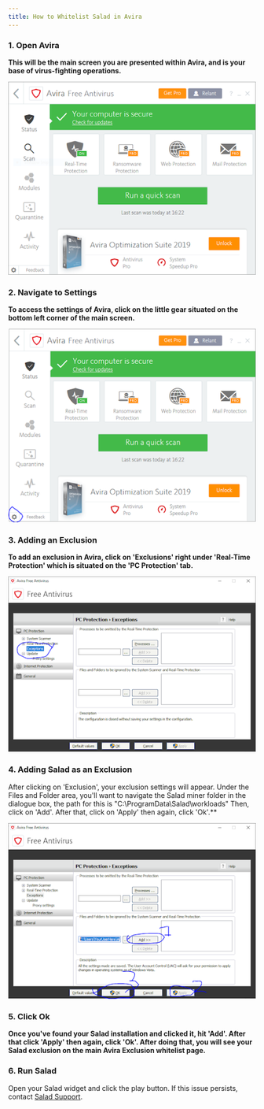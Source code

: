 ```yaml
---
title: How to Whitelist Salad in Avira
---
```


### 1. Open Avira

**This will be the main screen you are presented within Avira, and is your base of virus-fighting operations.**

**![avira main page](../../../../content/images/troubleshooting/antivirus/how-to-whitelist-salad-in-avira-1.png)**

### 2. Navigate to Settings

**To access the settings of Avira, click on the little gear situated on the bottom left corner of the main screen.**

**![opening avira settings](../../../../content/images/troubleshooting/antivirus/how-to-whitelist-salad-in-avira-2.png)**

### 3. Adding an Exclusion

**To add an exclusion in Avira, click on 'Exclusions' right under 'Real-Time Protection' which is situated on the 'PC
Protection' tab.**

**![screenshot of adding an avira exclusion](../../../../content/images/troubleshooting/antivirus/how-to-whitelist-salad-in-avira-3.png)**

### 4. Adding Salad as an Exclusion

After clicking on 'Exclusion', your exclusion settings will appear. Under the Files and Folder area, you'll want to
navigate the Salad miner folder in the dialogue box, the path for this is "C:\\ProgramData\\Salad\\workloads" Then,
click on 'Add'. After that, click on 'Apply' then again, click 'Ok'.\*\*

**![adding Salad file path](../../../../content/images/troubleshooting/antivirus/how-to-whitelist-salad-in-avira-4.png)**

### 5. Click Ok

**Once you've found your Salad installation and clicked it, hit 'Add'. After that click 'Apply' then again, click 'Ok'.
After doing that, you will see your Salad exclusion on the main Avira Exclusion whitelist page.**

### 6. Run Salad

Open your Salad widget and click the play button. If this issue persists, contact [Salad Support](/contact).
